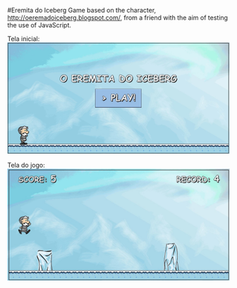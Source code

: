 #Eremita do Iceberg
Game based on the character, http://oeremadoiceberg.blogspot.com/, from a friend with the aim of testing the use of JavaScript.

Tela inicial:
![alt text](https://github.com/ronipaschoal/eremita/blob/master/resources/inicio.jpg?raw=true)

Tela do jogo:
![alt text](https://github.com/ronipaschoal/eremita/blob/master/resources/jogo.jpg?raw=true)
